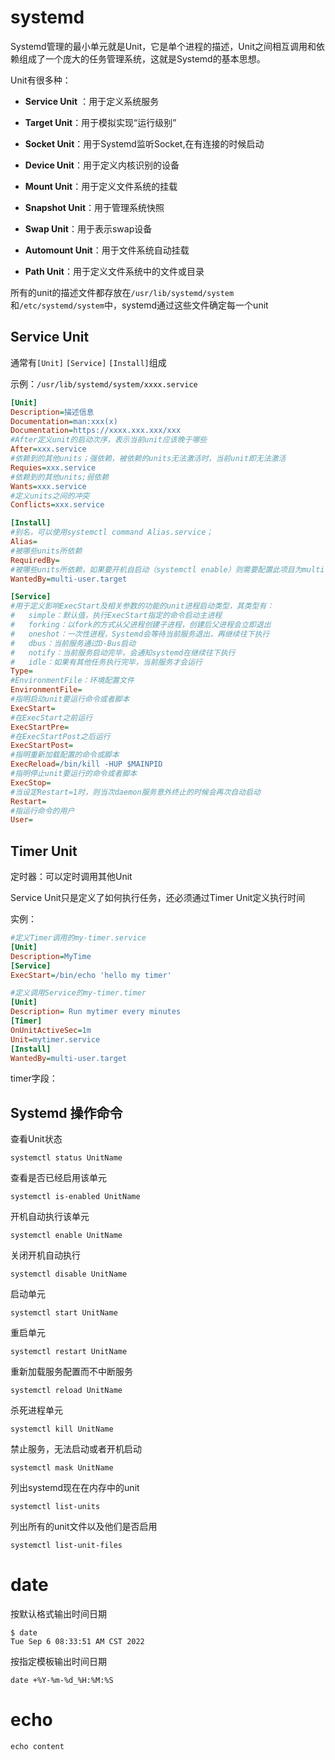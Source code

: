# systemd

Systemd管理的最小单元就是Unit，它是单个进程的描述，Unit之间相互调用和依赖组成了一个庞大的任务管理系统，这就是Systemd的基本思想。

Unit有很多种：

- **Service Unit** ：用于定义系统服务
- **Target Unit**：用于模拟实现“运行级别”
- **Socket Unit**：用于Systemd监听Socket,在有连接的时候启动

- **Device Unit**：用于定义内核识别的设备
- **Mount Unit**：用于定义文件系统的挂载
- **Snapshot Unit**：用于管理系统快照
- **Swap Unit**：用于表示swap设备
- **Automount Unit**：用于文件系统自动挂载

- **Path Unit**：用于定义文件系统中的文件或目录

所有的unit的描述文件都存放在`/usr/lib/systemd/system`和`/etc/systemd/system`中，systemd通过这些文件确定每一个unit

## Service Unit

通常有`[Unit]` `[Service]` `[Install]`组成

示例：`/usr/lib/systemd/system/xxxx.service`

```ini
[Unit]
Description=描述信息
Documentation=man:xxx(x)
Documentation=https://xxxx.xxx.xxx/xxx
#After定义unit的启动次序，表示当前unit应该晚于哪些
After=xxx.service
#依赖到的其他units；强依赖，被依赖的units无法激活时，当前unit即无法激活
Requies=xxx.service
#依赖到的其他units;弱依赖
Wants=xxx.service
#定义units之间的冲突
Conflicts=xxx.service

[Install]
#别名，可以使用systemctl command Alias.service；
Alias=
#被哪些units所依赖
RequiredBy=
#被哪些units所依赖，如果要开机自启动（systemctl enable）则需要配置此项目为multi-user.target，表示该进程可以在boot-up阶段启动
WantedBy=multi-user.target

[Service]
#用于定义影响ExecStart及相关参数的功能的unit进程启动类型，其类型有：
#	simple：默认值，执行ExecStart指定的命令启动主进程
#	forking：以fork的方式从父进程创建子进程，创建后父进程会立即退出
#	oneshot：一次性进程，Systemd会等待当前服务退出，再继续往下执行
#	dbus：当前服务通过D-Bus启动
#	notify：当前服务启动完毕，会通知systemd在继续往下执行
#	idle：如果有其他任务执行完毕，当前服务才会运行
Type=
#EnvironmentFile：环境配置文件
EnvironmentFile=
#指明启动unit要运行命令或者脚本
ExecStart=
#在ExecStart之前运行
ExecStartPre=
#在ExecStartPost之后运行
ExecStartPost=
#指明重新加载配置的命令或脚本
ExecReload=/bin/kill -HUP $MAINPID
#指明停止unit要运行的命令或者脚本
ExecStop=
#当设定Restart=1时，则当次daemon服务意外终止的时候会再次自动启动
Restart=
#指运行命令的用户
User=
```

## Timer Unit

定时器：可以定时调用其他Unit

Service Unit只是定义了如何执行任务，还必须通过Timer Unit定义执行时间

实例：

```ini
#定义Timer调用的my-timer.service
[Unit]
Description=MyTime
[Service]
ExecStart=/bin/echo 'hello my timer'

#定义调用Service的my-timer.timer
[Unit]
Description= Run mytimer every minutes
[Timer]
OnUnitActiveSec=1m
Unit=mytimer.service
[Install]
WantedBy=multi-user.target
```

timer字段：

## Systemd 操作命令

查看Unit状态

```shell
systemctl status UnitName
```

查看是否已经启用该单元

```shell
systemctl is-enabled UnitName
```

开机自动执行该单元

```shell
systemctl enable UnitName
```

关闭开机自动执行

```shell
systemctl disable UnitName
```

启动单元

```shell
systemctl start UnitName
```

重启单元

````shell
systemctl restart UnitName
````

重新加载服务配置而不中断服务

```shell
systemctl reload UnitName
```

杀死进程单元

```shell
systemctl kill UnitName
```

禁止服务，无法启动或者开机启动

```shell
systemctl mask UnitName
```

列出systemd现在在内存中的unit

```shell
systemctl list-units
```

列出所有的unit文件以及他们是否启用

```
systemctl list-unit-files
```

# date

按默认格式输出时间日期

```shell
$ date
Tue Sep 6 08:33:51 AM CST 2022
```

按指定模板输出时间日期

```
date +%Y-%m-%d_%H:%M:%S
```

# echo

```shell
echo content
```

